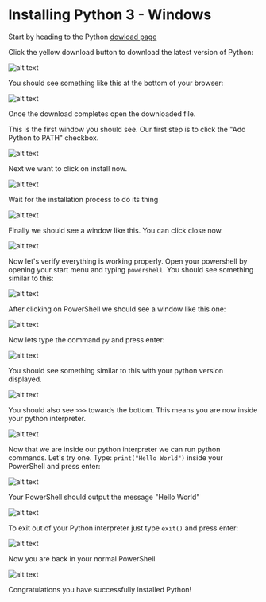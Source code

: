 # Installing Python 3 - Windows
Start by heading to the Python [dowload page](https://learnrubythehardway.org/book/appendixa.html)

Click the yellow download button to download the latest version of Python:

![alt text](/resources/python_win/python1.PNG)

You should see something like this at the bottom of your browser:

![alt text](/resources/python_win/python2.PNG)

Once the download completes open the downloaded file.

This is the first window you should see. Our first step is to click the "Add Python to PATH" checkbox.

![alt text](/resources/python_win/python3.PNG)

Next we want to click on install now.

![alt text](/resources/python_win/python3-2.PNG)

Wait for the installation process to do its thing

![alt text](/resources/python_win/python4.PNG)

Finally we should see a window like this. You can click close now.



![alt text](/resources/python_win/python5.PNG)

Now let's verify everything is working properly.
Open your powershell by opening your start menu and typing ```powershell```.
You should see something similar to this:

![alt text](/resources/python_win/python6.png)

After clicking on PowerShell we should see a window like this one:

![alt text](/resources/python_win/python7.PNG)

Now lets type the command ```py``` and press enter:

![alt text](/resources/python_win/python8.PNG)

You should see something similar to this with your python version displayed.

![alt text](/resources/python_win/python9.PNG)

You should also see ```>>>``` towards the bottom. This means you are now inside your python interpreter.

![alt text](/resources/python_win/python9-2.PNG)

Now that we are inside our python interpreter we can run python commands. Let's try one.
Type: ```print("Hello World")``` inside your PowerShell and press enter:

![alt text](/resources/python_win/python10.PNG)

Your PowerShell should output the message "Hello World"

![alt text](/resources/python_win/python11.PNG)

To exit out of your Python interpreter just type ```exit()``` and press enter:

![alt text](/resources/python_win/python12.PNG)

Now you are back in your normal PowerShell

![alt text](/resources/python_win/python13.PNG)

Congratulations you have successfully installed Python!
